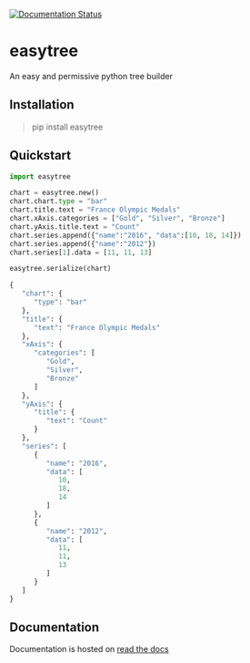 [![Documentation Status](https://readthedocs.org/projects/easytree/badge/?version=latest)](https://easytree.readthedocs.io/en/latest/?badge=latest)


# easytree
 An easy and permissive python tree builder

## Installation
> pip install easytree

## Quickstart 
```python
import easytree

chart = easytree.new()
chart.chart.type = "bar"
chart.title.text = "France Olympic Medals"
chart.xAxis.categories = ["Gold", "Silver", "Bronze"]
chart.yAxis.title.text = "Count"
chart.series.append({"name":"2016", "data":[10, 18, 14]})
chart.series.append({"name":"2012"})
chart.series[1].data = [11, 11, 13]

easytree.serialize(chart)

{
   "chart": {
      "type": "bar"
   },
   "title": {
      "text": "France Olympic Medals"
   },
   "xAxis": {
      "categories": [
         "Gold",
         "Silver",
         "Bronze"
      ]
   },
   "yAxis": {
      "title": {
         "text": "Count"
      }
   },
   "series": [
      {
         "name": "2016",
         "data": [
            10,
            18,
            14
         ]
      },
      {
         "name": "2012",
         "data": [
            11,
            11,
            13
         ]
      }
   ]
}
```

## Documentation
Documentation is hosted on [read the docs](https://easytree.readthedocs.io/en/latest/)
